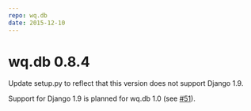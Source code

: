 ```yaml
---
repo: wq.db
date: 2015-12-10
---
```


# wq.db 0.8.4

Update setup.py to reflect that this version does not support Django 1.9.

Support for Django 1.9 is planned for wq.db 1.0 (see [#51](https://github.com/wq/wq.db/issues/51)).
